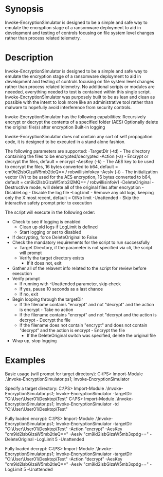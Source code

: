 # Synopsis
Invoke-EncryptionSimulator is designed to be a simple and safe way to emulate the encryption stage of a  ransomware deployment to aid in development and testing of controls focusing on file system level  changes rather than process related telemetry.

# Description
Invoke-EncryptionSimulator is designed to be a simple and safe way to emulate the encryption stage of a 
ransomware deployment to aid in development and testing of controls focusing on file system level 
changes rather than process related telemetry. No additional scripts or modules are neeeded, everything 
needed to test is contained within this single script. Invoke-EncryptionSimulator was purposely built to 
be as lean and clean as possible with the intent to look more like an administrative tool rather than 
malware to hopefully avoid interference from security controls.

Invoke-EncryptionSimulator has the following capabilities:
Recursively encrypt or decrypt the contents of a specified folder (AES)
Optionally delete the original file(s) after encryption
Built-in logging

Invoke-EncryptionSimulator does not contain any sort of self propagation code, it is designed to be executed
in a stand alone fashion.

The following parameters are supported:
-TargetDir (-td) - The directory containing the files to be encrypted/decrypted
-Action (-a) - Encrypt or decrypt the files, default = encrypt
-AesKey (-k) - The AES key to be used to encrypt the files, 16 bytes converted to b64, default = cm9id2lsbGlzaW5mb2tleQ== / robwillisinfokey
-AesIv (-i) - The initialization vector (IV) to be used for the AES encryption, 16 bytes converted to b64, default = cm9id2lsbGlzaW5mb2l2MQ== / robwillisinfoiv1
-DeleteOriginal - Destructive mode, will delete all of the original files after encryption
-DisableLog - Disable the log file
-LogLimit - Remove any old logs, keeping only the X most recent, default = 0/No limit
-Unattended - Skip the interactive safety prompt prior to execution

The script will execute in the following order:
- Check to see if logging is enabled
  - Clean up old logs if LogLimit is defined
  - Start logging or set to disabled 
- If decrypting, force DeleteOriginal to False
- Check the mandatory requirements for the script to run successfully
  - Target Directory, if the parameter is not specified via cli, the script will prompt
  - Verify the target directory exists
    - If it does not, exit
- Gather all of the relavent info related to the script for review before execution
- Verify prompt
  - If running with -Unattended parameter, skip check
  - If yes, pause 10 seconds as a last chance
  - If no, exit
- Begin looping through the targetDir
  - If the filename contains "encrypt" and not "decrypt" and the action is encrypt - Take no action
  - If the filename contains "encrypt" and not "decrypt and the action is decrypt - Decrypt the file
  - If the filename does not contain "encrypt" and does not contain "decrypt" and the action is encrypt - Encrypt the file
    - If the DeleteOriginal switch was specified, delete the original file
- Wrap up, stop logging

# Examples

Basic usage (will prompt for target directory):
C:\PS> Import-Module .\Invoke-EncryptionSimulator.ps1; Invoke-EncryptionSimulator

Specify a target directory:
C:\PS> Import-Module .\Invoke-EncryptionSimulator.ps1; Invoke-EncryptionSimulator -targetDir "C:\User\User01\Desktop\Test"
C:\PS> Import-Module .\Invoke-EncryptionSimulator.ps1; Invoke-EncryptionSimulator -td "C:\User\User01\Desktop\Test"

Fully loaded encrypt:
C:\PS> Import-Module .\Invoke-EncryptionSimulator.ps1; Invoke-EncryptionSimulator -targetDir "C:\User\User01\Desktop\Test" -Action "encrypt" -AesKey "cm9id2lsbGlzaW5mb2tleQ==" -AesIv "cm9id2lsbGlzaW5mb3xpdg==" -DeleteOriginal -LogLimit 5 -Unattended

Fully loaded decrypt:
C:\PS> Import-Module .\Invoke-EncryptionSimulator.ps1; Invoke-EncryptionSimulator -targetDir "C:\User\User01\Desktop\Test" -Action "decrypt" -AesKey "cm9id2lsbGlzaW5mb2tleQ==" -AesIv "cm9id2lsbGlzaW5mb3xpdg==" -LogLimit 5 -Unattended


